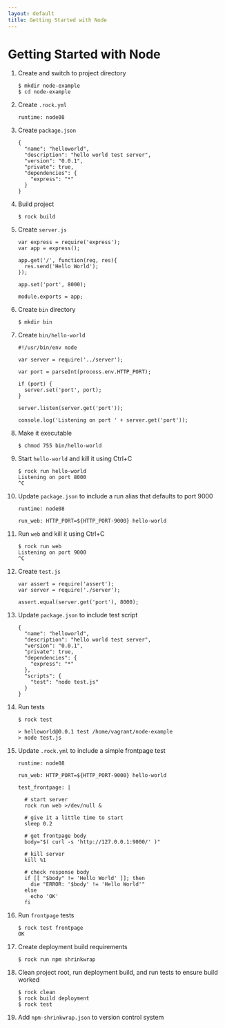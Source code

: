 ```yaml
---
layout: default
title: Getting Started with Node
---
```


# Getting Started with Node

 1. Create and switch to project directory

        $ mkdir node-example
        $ cd node-example

 1. Create `.rock.yml`

        runtime: node08

 1. Create `package.json`

        {
          "name": "helloworld",
          "description": "hello world test server",
          "version": "0.0.1",
          "private": true,
          "dependencies": {
            "express": "*"
          }
        }

 1. Build project

        $ rock build

 1. Create `server.js`

        var express = require('express');
        var app = express();

        app.get('/', function(req, res){
          res.send('Hello World');
        });

        app.set('port', 8000);

        module.exports = app;

 1. Create `bin` directory

        $ mkdir bin

 1. Create `bin/hello-world`

        #!/usr/bin/env node

        var server = require('../server');

        var port = parseInt(process.env.HTTP_PORT);

        if (port) {
          server.set('port', port);
        }

        server.listen(server.get('port'));

        console.log('Listening on port ' + server.get('port'));

 1. Make it executable

        $ chmod 755 bin/hello-world

 1. Start `hello-world` and kill it using Ctrl+C

        $ rock run hello-world
        Listening on port 8000
        ^C

 1. Update `package.json` to include a run alias that defaults to port 9000

        runtime: node08

        run_web: HTTP_PORT=${HTTP_PORT-9000} hello-world

 1. Run `web` and kill it using Ctrl+C

        $ rock run web
        Listening on port 9000
        ^C

 1. Create `test.js`

        var assert = require('assert');
        var server = require('./server');

        assert.equal(server.get('port'), 8000);

 1. Update `package.json` to include test script

        {
          "name": "helloworld",
          "description": "hello world test server",
          "version": "0.0.1",
          "private": true,
          "dependencies": {
            "express": "*"
          },
          "scripts": {
            "test": "node test.js"
          }
        }

 1. Run tests

        $ rock test

        > helloworld@0.0.1 test /home/vagrant/node-example
        > node test.js

 1. Update `.rock.yml` to include a simple frontpage test

        runtime: node08

        run_web: HTTP_PORT=${HTTP_PORT-9000} hello-world

        test_frontpage: |

          # start server
          rock run web >/dev/null &

          # give it a little time to start
          sleep 0.2

          # get frontpage body
          body="$( curl -s 'http://127.0.0.1:9000/' )"

          # kill server
          kill %1

          # check response body
          if [[ "$body" != 'Hello World' ]]; then
            die "ERROR: '$body' != 'Hello World'"
          else
            echo 'OK'
          fi

 1. Run `frontpage` tests

        $ rock test frontpage
        OK

 1. Create deployment build requirements

        $ rock run npm shrinkwrap

 1. Clean project root, run deployment build, and run tests to ensure build worked

        $ rock clean
        $ rock build deployment
        $ rock test

 1. Add `npm-shrinkwrap.json` to version control system
